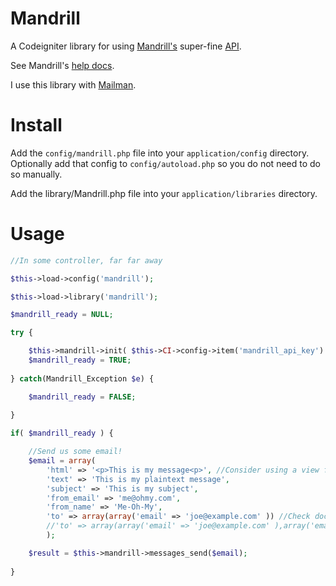 # Mandrill
A Codeigniter library for using [Mandrill's](http://mandrill.com/) super-fine [API](http://mandrillapp.com/api/docs/).

See Mandrill's [help docs](http://help.mandrill.com/home).

I use this library with [Mailman](https://github.com/fideloper/Mailman).

# Install
Add the `config/mandrill.php` file into your `application/config` directory. Optionally add that config to `config/autoload.php` so you do not need to do so manually.

Add the library/Mandrill.php file into your `application/libraries` directory.

# Usage
```php
//In some controller, far far away

$this->load->config('mandrill');

$this->load->library('mandrill');

$mandrill_ready = NULL;

try {

	$this->mandrill->init( $this->CI->config->item('mandrill_api_key') );
	$mandrill_ready = TRUE;
	
} catch(Mandrill_Exception $e) {

	$mandrill_ready = FALSE;
	
}

if( $mandrill_ready ) {

	//Send us some email!
	$email = array(
		'html' => '<p>This is my message<p>', //Consider using a view file
		'text' => 'This is my plaintext message',
		'subject' => 'This is my subject',
		'from_email' => 'me@ohmy.com',
		'from_name' => 'Me-Oh-My',
		'to' => array(array('email' => 'joe@example.com' )) //Check documentation for more details on this one
		//'to' => array(array('email' => 'joe@example.com' ),array('email' => 'joe2@example.com' )) //for multiple emails
		);

	$result = $this->mandrill->messages_send($email);
	
}

```

 
